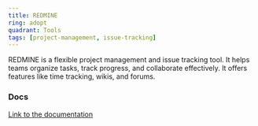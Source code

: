 ```yaml
---
title: REDMINE
ring: adopt
quadrant: Tools
tags: [project-management, issue-tracking]
---
```


REDMINE is a flexible project management and issue tracking tool. It helps teams organize tasks, track progress, and collaborate effectively. It offers features like time tracking, wikis, and forums.

### Docs

[Link to the documentation](https://www.redmine.org/)
